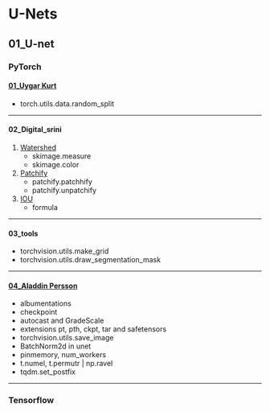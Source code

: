 # U-Nets
## 01_U-net
### PyTorch
#### [01_Uygar Kurt](https://youtu.be/HS3Q_90hnDg?si=NmitL-5xzu2EiGwn)
- torch.utils.data.random_split
---
#### 02_Digital_srini
1. [Watershed](https://youtu.be/lOZDTDOlqfk?si=4qumQIubzNk-0lSg)
    - skimage.measure
    - skimage.color
2. [Patchify](https://youtu.be/LM9yisNYfyw?si=yfS69X_scKEQBvDb)
    - patchify.patchhify
    - patchify.unpatchify
3. [IOU](https://youtu.be/BNPW1mYbgS4?si=xjmlOIrjgNDb0xfw)
    - formula
---
#### 03_tools
- torchvision.utils.make_grid
- torchvision.utils.draw_segmentation_mask
---
#### [04_Aladdin Persson](https://www.youtube.com/watch?v=IHq1t7NxS8k&t=278s)
- albumentations
- checkpoint
- autocast and GradeScale
- extensions pt, pth, ckpt, tar and safetensors
- torchvision.utils.save_image
- BatchNorm2d in unet
- pinmemory, num_workers
- t.numel, t.permutr | np.ravel
- tqdm.set_postfix
---
### Tensorflow